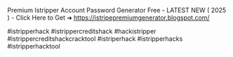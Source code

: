 Premium Istripper Account Password Generator Free - LATEST NEW ( 2025 ) - Click Here to Get ➜ 	https://istripepremiumgenerator.blogspot.com/

#istripperhack #istrippercreditshack #hackistripper #istrippercreditshackcracktool #istriperhack #istripperhacks #istripperhacktool
